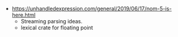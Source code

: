 - https://unhandledexpression.com/general/2019/06/17/nom-5-is-here.html
	- Streaming parsing ideas.
	- lexical crate for floating point
